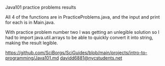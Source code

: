 Java101 practice problems results

All 4 of the functions are in PracticeProblems.java, and the input and print for each is in Main.java. 

With practice problem number two I was getting an unlegible solution so I had to import java.util.arrays to be able to quickly convert it into string, making the result legible.


https://github.com/SciBorgs/SciGuides/blob/main/projects/intro-to-programming/Java101.md
davidd6881@nycstudents.net

